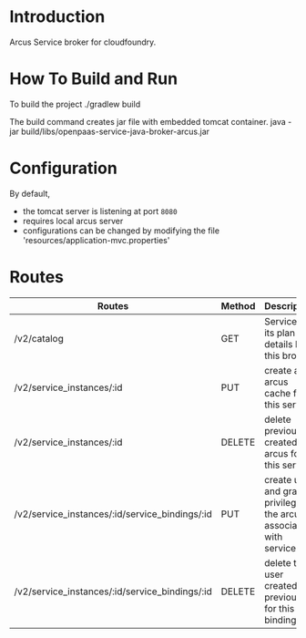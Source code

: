Introduction
============
Arcus Service broker for cloudfoundry.

How To Build and Run
====================
To build the project
./gradlew build


The build command creates jar file with embedded tomcat container.
java -jar build/libs/openpaas-service-java-broker-arcus.jar


Configuration
=============
By default,
* the tomcat server is listening at port `8080`
* requires local arcus server 
* configurations can be changed by modifying the file 'resources/application-mvc.properties'


Routes
======
|Routes|Method|Description|
|------|------|-----------|
|/v2/catalog|GET|Service and its plan details by this broker|
|/v2/service_instances/:id|PUT|create a arcus cache for this service|
|/v2/service_instances/:id|DELETE|delete previously created arcus for this service|
|/v2/service_instances/:id/service_bindings/:id|PUT|create user and grant privilege for the arcus associated with service.|
|/v2/service_instances/:id/service_bindings/:id|DELETE|delete the user created previously for this binding.|

